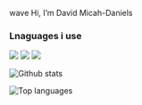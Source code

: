 wave Hi, I’m David Micah-Daniels

### Lnaguages i use
<img src="https://img.shields.io/badge/-HTML-e34f26?logo=html5&logoColor=fff">
<img src="https://img.shields.io/badge/-CSS-e34f26?logo=html5&logoColor=fff">
<img src="https://img.shields.io/badge/-JavaScript-e34f26?logo=html5&logoColor=fff">

![Github stats](https://github-readme-stats.vercel.app/api?username=davidmicah123&count_private=true&show_icons=true&theme=radical)

![Top languages](https://github-readme-stats.vercel.app/api/top-langs/?username=DAVIDMICAH123&show_icons=true&theme=radical)
